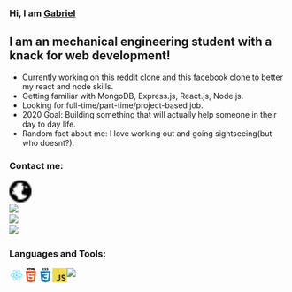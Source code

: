 ### Hi, I am [Gabriel](https://irlgabriel.github.io/portfolio)

## I am an mechanical engineering student with a knack for web development!
- Currently working on this [reddit clone](https://github.com/irlgabriel/reddit-clone) and this [facebook clone](https://github.com/irlgabriel/odin-nodejs-foundations/tree/master/facebook) to better my react and node skills.
- Getting familiar with MongoDB, Express.js, React.js, Node.js.
- Looking for full-time/part-time/project-based job.
- 2020 Goal: Building something that will actually help someone in their day to day life.
- Random fact about me: I love working out and going sightseeing(but who doesnt?).

### Contact me: 
[<img src="https://raw.githubusercontent.com/iconic/open-iconic/master/svg/globe.svg" width="40px;">](https://irlgabriel.github.io/portfolio)
<br>
[<img src="https://camo.githubusercontent.com/b65faae8871ebbdb99790f2644ea7f3c89800b0c/68747470733a2f2f63646e2e6a7364656c6976722e6e65742f6e706d2f73696d706c652d69636f6e734076332f69636f6e732f6c696e6b6564696e2e737667" width="40px;">](https://www.linkedin.com/in/gabriel-radu-5023021b9/)
<br>
[<img src="https://www.flaticon.com/svg/static/icons/svg/123/123717.svg" width="40px;">](https://www.facebook.com/gabi.radu.75)
<br>
[<img src="https://www.flaticon.com/svg/static/icons/svg/25/25425.svg" width="40px;">](https://www.instagram.com/gabriel.radu1/)
### Languages and Tools: 
<img align="left" src="https://raw.githubusercontent.com/github/explore/80688e429a7d4ef2fca1e82350fe8e3517d3494d/topics/react/react.png" width="26px;">
<img align="left" src="https://raw.githubusercontent.com/github/explore/80688e429a7d4ef2fca1e82350fe8e3517d3494d/topics/html/html.png" width="26px;">
<img align="left" src="https://raw.githubusercontent.com/github/explore/80688e429a7d4ef2fca1e82350fe8e3517d3494d/topics/css/css.png" width="26px;">
<img align="left" src="https://raw.githubusercontent.com/github/explore/80688e429a7d4ef2fca1e82350fe8e3517d3494d/topics/javascript/javascript.png" width="26px;">
<img align="left" src="https://www.flaticon.com/svg/static/icons/svg/919/919842.svg" width="26px;">
